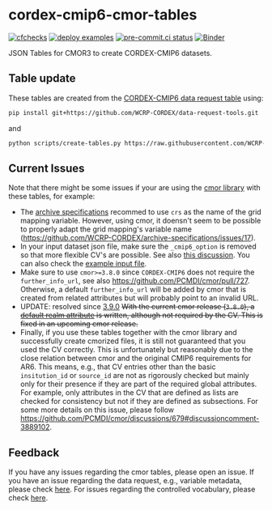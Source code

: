 # cordex-cmip6-cmor-tables

[![cfchecks](https://github.com/WCRP-CORDEX/cordex-cmip6-cmor-tables/actions/workflows/cfchecks.yaml/badge.svg)](https://github.com/WCRP-CORDEX/cordex-cmip6-cmor-tables/actions/workflows/cfchecks.yaml)
[![deploy examples](https://github.com/WCRP-CORDEX/cordex-cmip6-cmor-tables/actions/workflows/deploy-examples.yaml/badge.svg)](https://wcrp-cordex.github.io/cordex-cmip6-cmor-tables/cmor-examples.html)
[![pre-commit.ci status](https://results.pre-commit.ci/badge/github/WCRP-CORDEX/cordex-cmip6-cmor-tables/main.svg)](https://results.pre-commit.ci/latest/github/WCRP-CORDEX/cordex-cmip6-cmor-tables/main)
[![Binder](http://mybinder.org/badge_logo.svg)](https://mybinder.org/v2/gh/WCRP-CORDEX/binder-sandbox/main?urlpath=git-pull%3Frepo%3Dhttps%253A%252F%252Fgithub.com%252FWCRP-CORDEX%252Fcordex-cmip6-cmor-tables%26urlpath%3Dlab%252Ftree%252Fcordex-cmip6-cmor-tables%252Fexamples%252Fcmor-examples.ipynb%26branch%3Dmain)

JSON Tables for CMOR3 to create CORDEX-CMIP6 datasets.

## Table update

These tables are created from the [CORDEX-CMIP6 data request table](https://github.com/WCRP-CORDEX/data-request-table) using:

```bash
pip install git+https://github.com/WCRP-CORDEX/data-request-tools.git
```
and
```bash
python scripts/create-tables.py https://raw.githubusercontent.com/WCRP-CORDEX/data-request-table/refs/heads/main/cmor-table/datasets.csv
```

## Current Issues

Note that there might be some issues if your are using the [cmor library](https://github.com/PCMDI/cmor) with these tables, for example:

* The [archive specifications](https://zenodo.org/records/10961069) recommed to use `crs` as the name of the grid mapping variable. However, using cmor, it doensn't seem to be possible to properly adapt the grid mapping's variable name (https://github.com/WCRP-CORDEX/archive-specifications/issues/17).
* In your input dataset json file, make sure the `_cmip6_option` is removed so that more flexible CV's are possible. See also [this discussion](https://github.com/PCMDI/cmor/discussions/679#discussioncomment-3842958). You can also check the [example input file](https://github.com/WCRP-CORDEX/cordex-cmip6-cmor-tables/blob/main/Tables/CORDEX-CMIP6_remo_example.json).
* Make sure to use `cmor>=3.8.0` since `CORDEX-CMIP6` does not require the `further_info_url`, see also https://github.com/PCMDI/cmor/pull/727. Otherwise, a default `further_info_url` will be added by cmor that is created from related attributes but will probably point to an invalid URL.
* UPDATE: resolved since [3.9.0](https://github.com/PCMDI/cmor/releases/tag/3.9.0) ~~With the current cmor release (`3.8.0`), a [default realm attribute](https://github.com/PCMDI/cmor/issues/736) is written, although not required by the CV. This is fixed in an upcoming cmor release.~~ 
* Finally, if you use these tables together with the cmor library and successfully create cmorized files, it is still not guaranteed that you used the CV correctly. This is unfortunately but reasonably due to the close relation between cmor and the original CMIP6 requirements for AR6. This means, e.g., that CV entries other than the basic `insitution_id` or `source_id` are not as rigorously checked but mainly only for their presence if they are part of the required global attributes. For example, only attributes in the CV that are defined as lists are checked for consistency but not if they are defined as subsections. For some more details on this issue, please follow https://github.com/PCMDI/cmor/discussions/679#discussioncomment-3889102.

## Feedback

If you have any issues regarding the cmor tables, please open an issue. If you have an issue regarding the data request, e.g., variable metadata, please check [here](https://github.com/WCRP-CORDEX/data-request-table/issues). For issues regarding the controlled vocabulary, please check [here](https://github.com/WCRP-CORDEX/cordex-cmip6-cv/issues).
